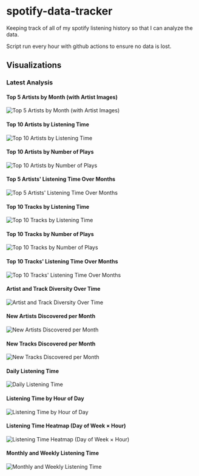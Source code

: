 # spotify-data-tracker

Keeping track of all of my spotify listening history so that I can analyze the data.

Script run every hour with github actions to ensure no data is lost.


## Visualizations









### Latest Analysis

#### Top 5 Artists by Month (with Artist Images)

![Top 5 Artists by Month (with Artist Images)](graphs/monthly_artist_grid.png)

#### Top 10 Artists by Listening Time

![Top 10 Artists by Listening Time](graphs/top_artists.png)

#### Top 10 Artists by Number of Plays

![Top 10 Artists by Number of Plays](graphs/artist_diversity.png)

#### Top 5 Artists' Listening Time Over Months

![Top 5 Artists' Listening Time Over Months](graphs/top_artists_over_time.png)

#### Top 10 Tracks by Listening Time

![Top 10 Tracks by Listening Time](graphs/top_tracks_minutes.png)

#### Top 10 Tracks by Number of Plays

![Top 10 Tracks by Number of Plays](graphs/top_tracks_plays.png)

#### Top 10 Tracks' Listening Time Over Months

![Top 10 Tracks' Listening Time Over Months](graphs/top_tracks_over_time.png)

#### Artist and Track Diversity Over Time

![Artist and Track Diversity Over Time](graphs/diversity_per_month.png)

#### New Artists Discovered per Month

![New Artists Discovered per Month](graphs/artist_discovery.png)

#### New Tracks Discovered per Month

![New Tracks Discovered per Month](graphs/track_discovery.png)

#### Daily Listening Time

![Daily Listening Time](graphs/listening_over_time.png)

#### Listening Time by Hour of Day

![Listening Time by Hour of Day](graphs/listening_by_hour.png)

#### Listening Time Heatmap (Day of Week × Hour)

![Listening Time Heatmap (Day of Week × Hour)](graphs/listening_heatmap.png)

#### Monthly and Weekly Listening Time

![Monthly and Weekly Listening Time](graphs/listening_by_month.png)

